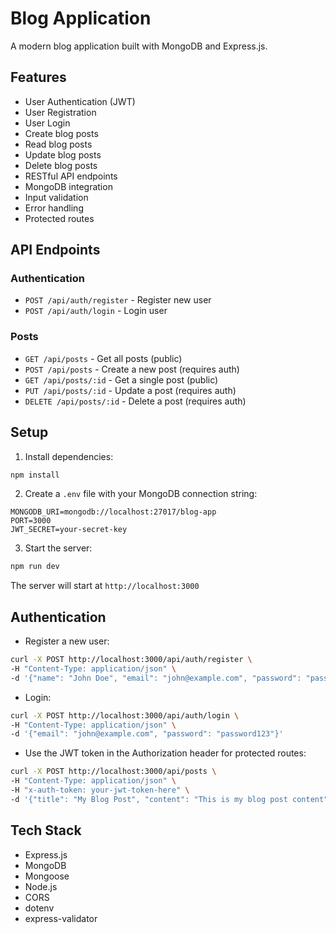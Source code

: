 # Blog Application

A modern blog application built with MongoDB and Express.js.

## Features

- User Authentication (JWT)
- User Registration
- User Login
- Create blog posts
- Read blog posts
- Update blog posts
- Delete blog posts
- RESTful API endpoints
- MongoDB integration
- Input validation
- Error handling
- Protected routes

## API Endpoints

### Authentication

- `POST /api/auth/register` - Register new user
- `POST /api/auth/login` - Login user

### Posts

- `GET /api/posts` - Get all posts (public)
- `POST /api/posts` - Create a new post (requires auth)
- `GET /api/posts/:id` - Get a single post (public)
- `PUT /api/posts/:id` - Update a post (requires auth)
- `DELETE /api/posts/:id` - Delete a post (requires auth)

## Setup

1. Install dependencies:
```bash
npm install
```

2. Create a `.env` file with your MongoDB connection string:
```
MONGODB_URI=mongodb://localhost:27017/blog-app
PORT=3000
JWT_SECRET=your-secret-key
```

3. Start the server:
```bash
npm run dev
```

The server will start at `http://localhost:3000`

## Authentication

- Register a new user:
```bash
curl -X POST http://localhost:3000/api/auth/register \
-H "Content-Type: application/json" \
-d '{"name": "John Doe", "email": "john@example.com", "password": "password123"}'
```

- Login:
```bash
curl -X POST http://localhost:3000/api/auth/login \
-H "Content-Type: application/json" \
-d '{"email": "john@example.com", "password": "password123"}'
```

- Use the JWT token in the Authorization header for protected routes:
```bash
curl -X POST http://localhost:3000/api/posts \
-H "Content-Type: application/json" \
-H "x-auth-token: your-jwt-token-here" \
-d '{"title": "My Blog Post", "content": "This is my blog post content", "author": "John Doe"}'
```

## Tech Stack

- Express.js
- MongoDB
- Mongoose
- Node.js
- CORS
- dotenv
- express-validator
